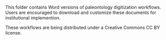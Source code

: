 This folder contains Word versions of paleontology digitization workflows.  Users are encouraged to download and customize these documents for institutional implemention.

These workflows are being distributed under a Creative Commons CC BY license.

